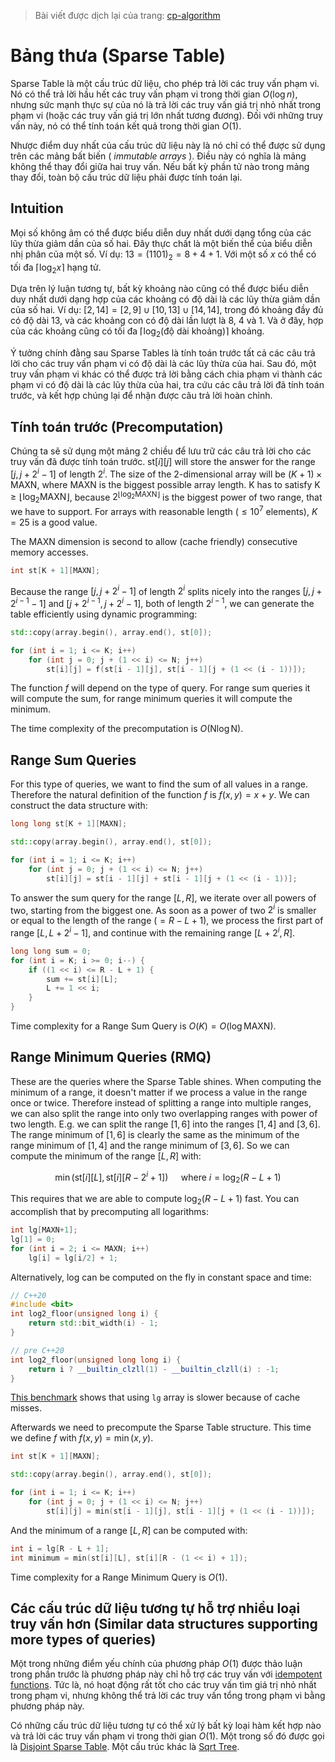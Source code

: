 > Bài viết được dịch lại của trang: [cp-algorithm](https://cp-algorithms.com/data_structures/sparse-table.html)

# Bảng thưa (Sparse Table)

Sparse Table là một cấu trúc dữ liệu, cho phép trả lời các truy vấn phạm vi.
Nó có thể trả lời hầu hết các truy vấn phạm vi trong thời gian $O(\log n)$, nhưng sức mạnh thực sự của nó là trả lời các truy vấn giá trị nhỏ nhất trong phạm vi (hoặc các truy vấn giá trị lớn nhất tương đương).
Đối với những truy vấn này, nó có thể tính toán kết quả trong thời gian $O(1)$.

Nhược điểm duy nhất của cấu trúc dữ liệu này là nó chỉ có thể được sử dụng trên các mảng bất biến ( _immutable arrays_ ).
Điều này có nghĩa là mảng không thể thay đổi giữa hai truy vấn.
Nếu bất kỳ phần tử nào trong mảng thay đổi, toàn bộ cấu trúc dữ liệu phải được tính toán lại.

## Intuition

Mọi số không âm có thể được biểu diễn duy nhất dưới dạng tổng của các lũy thừa giảm dần của số hai.
Đây thực chất là một biến thể của biểu diễn nhị phân của một số.
Ví dụ: $13 = (1101)_2 = 8 + 4 + 1$.
Với một số $x$ có thể có tối đa $\lceil \log_2 x \rceil$ hạng tử.

Dựa trên lý luận tương tự, bất kỳ khoảng nào cũng có thể được biểu diễn duy nhất dưới dạng hợp của các khoảng có độ dài là các lũy thừa giảm dần của số hai.
Ví dụ: $[2, 14] = [2, 9] \cup [10, 13] \cup [14, 14]$, trong đó khoảng đầy đủ có độ dài 13, và các khoảng con có độ dài lần lượt là 8, 4 và 1.
Và ở đây, hợp của các khoảng cũng có tối đa $\lceil \log_2(\text{độ dài khoảng}) \rceil$ khoảng.

Ý tưởng chính đằng sau Sparse Tables là tính toán trước tất cả các câu trả lời cho các truy vấn phạm vi có độ dài là các lũy thừa của hai.
Sau đó, một truy vấn phạm vi khác có thể được trả lời bằng cách chia phạm vi thành các phạm vi có độ dài là các lũy thừa của hai, tra cứu các câu trả lời đã tính toán trước, và kết hợp chúng lại để nhận được câu trả lời hoàn chỉnh.

## Tính toán trước (Precomputation)

Chúng ta sẽ sử dụng một mảng 2 chiều để lưu trữ các câu trả lời cho các truy vấn đã được tính toán trước.
$\text{st}[i][j]$ will store the answer for the range $[j, j + 2^i - 1]$ of length $2^i$.
The size of the 2-dimensional array will be $(K + 1) \times \text{MAXN}$, where $\text{MAXN}$ is the biggest possible array length.
$\text{K}$ has to satisfy $\text{K} \ge \lfloor \log_2 \text{MAXN} \rfloor$, because $2^{\lfloor \log_2 \text{MAXN} \rfloor}$ is the biggest power of two range, that we have to support.
For arrays with reasonable length ($\le 10^7$ elements), $K = 25$ is a good value.

The $\text{MAXN}$ dimension is second to allow (cache friendly) consecutive memory accesses.

```{.cpp file=sparsetable_definition}
int st[K + 1][MAXN];
```

Because the range $[j, j + 2^i - 1]$ of length $2^i$ splits nicely into the ranges $[j, j + 2^{i - 1} - 1]$ and $[j + 2^{i - 1}, j + 2^i - 1]$, both of length $2^{i - 1}$, we can generate the table efficiently using dynamic programming:

```{.cpp file=sparsetable_generation}
std::copy(array.begin(), array.end(), st[0]);

for (int i = 1; i <= K; i++)
    for (int j = 0; j + (1 << i) <= N; j++)
        st[i][j] = f(st[i - 1][j], st[i - 1][j + (1 << (i - 1))]);
```

The function $f$ will depend on the type of query.
For range sum queries it will compute the sum, for range minimum queries it will compute the minimum.

The time complexity of the precomputation is $O(\text{N} \log \text{N})$.

## Range Sum Queries

For this type of queries, we want to find the sum of all values in a range.
Therefore the natural definition of the function $f$ is $f(x, y) = x + y$.
We can construct the data structure with:

```{.cpp file=sparsetable_sum_generation}
long long st[K + 1][MAXN];

std::copy(array.begin(), array.end(), st[0]);

for (int i = 1; i <= K; i++)
    for (int j = 0; j + (1 << i) <= N; j++)
        st[i][j] = st[i - 1][j] + st[i - 1][j + (1 << (i - 1))];
```

To answer the sum query for the range $[L, R]$, we iterate over all powers of two, starting from the biggest one.
As soon as a power of two $2^i$ is smaller or equal to the length of the range ($= R - L + 1$), we process the first part of range $[L, L + 2^i - 1]$, and continue with the remaining range $[L + 2^i, R]$.

```{.cpp file=sparsetable_sum_query}
long long sum = 0;
for (int i = K; i >= 0; i--) {
    if ((1 << i) <= R - L + 1) {
        sum += st[i][L];
        L += 1 << i;
    }
}
```

Time complexity for a Range Sum Query is $O(K) = O(\log \text{MAXN})$.

## Range Minimum Queries (RMQ)

These are the queries where the Sparse Table shines.
When computing the minimum of a range, it doesn't matter if we process a value in the range once or twice.
Therefore instead of splitting a range into multiple ranges, we can also split the range into only two overlapping ranges with power of two length.
E.g. we can split the range $[1, 6]$ into the ranges $[1, 4]$ and $[3, 6]$.
The range minimum of $[1, 6]$ is clearly the same as the minimum of the range minimum of $[1, 4]$ and the range minimum of $[3, 6]$.
So we can compute the minimum of the range $[L, R]$ with:

$$\min(\text{st}[i][L], \text{st}[i][R - 2^i + 1]) \quad \text{ where } i = \log_2(R - L + 1)$$

This requires that we are able to compute $\log_2(R - L + 1)$ fast.
You can accomplish that by precomputing all logarithms:

```{.cpp file=sparse_table_log_table}
int lg[MAXN+1];
lg[1] = 0;
for (int i = 2; i <= MAXN; i++)
    lg[i] = lg[i/2] + 1;
```
Alternatively, log can be computed on the fly in constant space and time:
```c++
// C++20
#include <bit>
int log2_floor(unsigned long i) {
    return std::bit_width(i) - 1;
}

// pre C++20
int log2_floor(unsigned long long i) {
    return i ? __builtin_clzll(1) - __builtin_clzll(i) : -1;
}
```
[This benchmark](https://quick-bench.com/q/Zghbdj_TEkmw4XG2nqOpD3tsJ8U) shows that using `lg` array is slower because of cache misses.

Afterwards we need to precompute the Sparse Table structure. This time we define $f$ with $f(x, y) = \min(x, y)$.

```{.cpp file=sparse_table_minimum_generation}
int st[K + 1][MAXN];

std::copy(array.begin(), array.end(), st[0]);

for (int i = 1; i <= K; i++)
    for (int j = 0; j + (1 << i) <= N; j++)
        st[i][j] = min(st[i - 1][j], st[i - 1][j + (1 << (i - 1))]);
```

And the minimum of a range $[L, R]$ can be computed with:

```{.cpp file=sparse_table_minimum_query}
int i = lg[R - L + 1];
int minimum = min(st[i][L], st[i][R - (1 << i) + 1]);
```

Time complexity for a Range Minimum Query is $O(1)$.

## Các cấu trúc dữ liệu tương tự hỗ trợ nhiều loại truy vấn hơn (Similar data structures supporting more types of queries)

Một trong những điểm yếu chính của phương pháp $O(1)$ được thảo luận trong phần trước là phương pháp này chỉ hỗ trợ các truy vấn với [idempotent functions](https://en.wikipedia.org/wiki/Idempotence).
Tức là, nó hoạt động rất tốt cho các truy vấn tìm giá trị nhỏ nhất trong phạm vi, nhưng không thể trả lời các truy vấn tổng trong phạm vi bằng phương pháp này.

Có những cấu trúc dữ liệu tương tự có thể xử lý bất kỳ loại hàm kết hợp nào và trả lời các truy vấn phạm vi trong thời gian $O(1)$.
Một trong số đó được gọi là [Disjoint Sparse Table](https://discuss.codechef.com/questions/117696/tutorial-disjoint-sparse-table).
Một cấu trúc khác là [Sqrt Tree](sqrt-tree.md).
